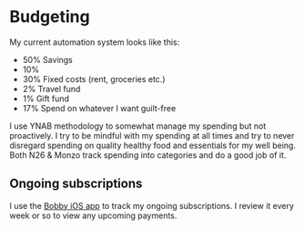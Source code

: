 # Budgeting

My current automation system looks like this:

- 50% Savings
- 10%
- 30% Fixed costs (rent, groceries etc.)
- 2% Travel fund
- 1% Gift fund
- 17% Spend on whatever I want guilt-free

I use YNAB methodology to somewhat manage my spending but not proactively. I try to be mindful with my spending at all times and try to never disregard spending on quality healthy food and essentials for my well being. Both N26 & Monzo track spending into categories and do a good job of it.

## Ongoing subscriptions

I use the [Bobby iOS app](https://apps.apple.com/us/app/bobby-track-subscriptions/id1059152023) to track my ongoing subscriptions. I review it every week or so to view any upcoming payments.
